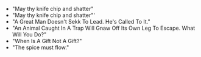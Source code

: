 * "May thy knife chip and shatter"
* "May thy knife chip and shatter"'
* "A Great Man Doesn't Sekk To Lead. He's Called To It."
* "An Animal Caught In A Trap Will Gnaw Off Its Own Leg To Escape. What Will You Do?"
* "When Is A Gift Not A Gift?"
* "The spice must flow."
